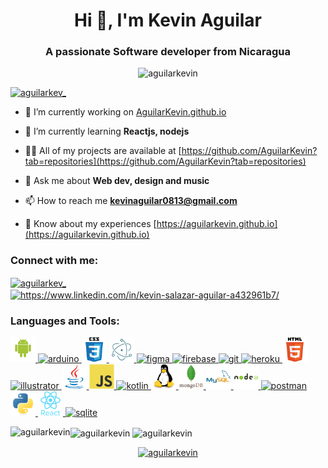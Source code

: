 

<h1 align="center">Hi 👋, I'm Kevin Aguilar</h1>
<h3 align="center">A passionate Software developer from Nicaragua</h3>

<p align="center"> <img src="https://komarev.com/ghpvc/?username=aguilarkevin&label=Profile%20views&color=0e75b6&style=flat&theme=dark" alt="aguilarkevin" /> </p>


<p align="left"> <a href="https://twitter.com/aguilarkev_" target="blank"><img src="https://img.shields.io/twitter/follow/aguilarkev_?logo=twitter&style=for-the-badge" alt="aguilarkev_" /></a> </p>

- 🔭 I’m currently working on [AguilarKevin.github.io](https://github.com/AguilarKevin/AguilarKevin.github.io)

- 🌱 I’m currently learning **Reactjs, nodejs**

- 👨‍💻 All of my projects are available at [https://github.com/AguilarKevin?tab=repositories](https://github.com/AguilarKevin?tab=repositories)

- 💬 Ask me about **Web dev, design and music**

- 📫 How to reach me **kevinaguilar0813@gmail.com**

- 📄 Know about my experiences [https://aguilarkevin.github.io](https://aguilarkevin.github.io)

<h3 align="left">Connect with me:</h3>
<p align="left">
<a href="https://twitter.com/aguilarkev_" target="blank"><img align="center" src="https://raw.githubusercontent.com/rahuldkjain/github-profile-readme-generator/master/src/images/icons/Social/twitter.svg" alt="aguilarkev_" height="30" width="40" /></a>
<a href="https://linkedin.com/in/https://www.linkedin.com/in/kevin-salazar-aguilar-a432961b7/" target="blank"><img align="center" src="https://raw.githubusercontent.com/rahuldkjain/github-profile-readme-generator/master/src/images/icons/Social/linked-in-alt.svg" alt="https://www.linkedin.com/in/kevin-salazar-aguilar-a432961b7/" height="30" width="40" /></a>
</p>

<h3 align="left">Languages and Tools:</h3>
<p align="left"> <a href="https://developer.android.com" target="_blank"> <img src="https://raw.githubusercontent.com/devicons/devicon/master/icons/android/android-original-wordmark.svg" alt="android" width="40" height="40"/> </a> <a href="https://www.arduino.cc/" target="_blank"> <img src="https://cdn.worldvectorlogo.com/logos/arduino-1.svg" alt="arduino" width="40" height="40"/> </a> <a href="https://www.w3schools.com/css/" target="_blank"> <img src="https://raw.githubusercontent.com/devicons/devicon/master/icons/css3/css3-original-wordmark.svg" alt="css3" width="40" height="40"/> </a> <a href="https://www.electronjs.org" target="_blank"> <img src="https://raw.githubusercontent.com/devicons/devicon/master/icons/electron/electron-original.svg" alt="electron" width="40" height="40"/> </a> <a href="https://www.figma.com/" target="_blank"> <img src="https://www.vectorlogo.zone/logos/figma/figma-icon.svg" alt="figma" width="40" height="40"/> </a> <a href="https://firebase.google.com/" target="_blank"> <img src="https://www.vectorlogo.zone/logos/firebase/firebase-icon.svg" alt="firebase" width="40" height="40"/> </a> <a href="https://git-scm.com/" target="_blank"> <img src="https://www.vectorlogo.zone/logos/git-scm/git-scm-icon.svg" alt="git" width="40" height="40"/> </a> <a href="https://heroku.com" target="_blank"> <img src="https://www.vectorlogo.zone/logos/heroku/heroku-icon.svg" alt="heroku" width="40" height="40"/> </a> <a href="https://www.w3.org/html/" target="_blank"> <img src="https://raw.githubusercontent.com/devicons/devicon/master/icons/html5/html5-original-wordmark.svg" alt="html5" width="40" height="40"/> </a> <a href="https://www.adobe.com/in/products/illustrator.html" target="_blank"> <img src="https://www.vectorlogo.zone/logos/adobe_illustrator/adobe_illustrator-icon.svg" alt="illustrator" width="40" height="40"/> </a> <a href="https://www.java.com" target="_blank"> <img src="https://raw.githubusercontent.com/devicons/devicon/master/icons/java/java-original.svg" alt="java" width="40" height="40"/> </a> <a href="https://developer.mozilla.org/en-US/docs/Web/JavaScript" target="_blank"> <img src="https://raw.githubusercontent.com/devicons/devicon/master/icons/javascript/javascript-original.svg" alt="javascript" width="40" height="40"/> </a> <a href="https://kotlinlang.org" target="_blank"> <img src="https://www.vectorlogo.zone/logos/kotlinlang/kotlinlang-icon.svg" alt="kotlin" width="40" height="40"/> </a> <a href="https://www.linux.org/" target="_blank"> <img src="https://raw.githubusercontent.com/devicons/devicon/master/icons/linux/linux-original.svg" alt="linux" width="40" height="40"/> </a> <a href="https://www.mongodb.com/" target="_blank"> <img src="https://raw.githubusercontent.com/devicons/devicon/master/icons/mongodb/mongodb-original-wordmark.svg" alt="mongodb" width="40" height="40"/> </a> <a href="https://www.mysql.com/" target="_blank"> <img src="https://raw.githubusercontent.com/devicons/devicon/master/icons/mysql/mysql-original-wordmark.svg" alt="mysql" width="40" height="40"/> </a> <a href="https://nodejs.org" target="_blank"> <img src="https://raw.githubusercontent.com/devicons/devicon/master/icons/nodejs/nodejs-original-wordmark.svg" alt="nodejs" width="40" height="40"/> </a> <a href="https://postman.com" target="_blank"> <img src="https://www.vectorlogo.zone/logos/getpostman/getpostman-icon.svg" alt="postman" width="40" height="40"/> </a> <a href="https://www.python.org" target="_blank"> <img src="https://raw.githubusercontent.com/devicons/devicon/master/icons/python/python-original.svg" alt="python" width="40" height="40"/> </a> <a href="https://reactjs.org/" target="_blank"> <img src="https://raw.githubusercontent.com/devicons/devicon/master/icons/react/react-original-wordmark.svg" alt="react" width="40" height="40"/> </a> <a href="https://www.sqlite.org/" target="_blank"> <img src="https://www.vectorlogo.zone/logos/sqlite/sqlite-icon.svg" alt="sqlite" width="40" height="40"/> </a> </p>

<img align="left" src="https://github-readme-stats.vercel.app/api/top-langs?username=aguilarkevin&show_icons=true&locale=en&layout=compact&theme=dark" alt="aguilarkevin" /> 

<img align="center" src="https://github-readme-streak-stats.herokuapp.com/?user=aguilarkevin&theme=dark" alt="aguilarkevin" /> 

<img align="center" src="https://github-readme-stats.vercel.app/api?username=aguilarkevin&show_icons=true&locale=en&theme=dark" alt="aguilarkevin" />

<p align="center"> <a href="https://github.com/ryo-ma/github-profile-trophy"><img src="https://github-profile-trophy.vercel.app/?username=aguilarkevin&theme=dark" alt="aguilarkevin" /></a> </p>

